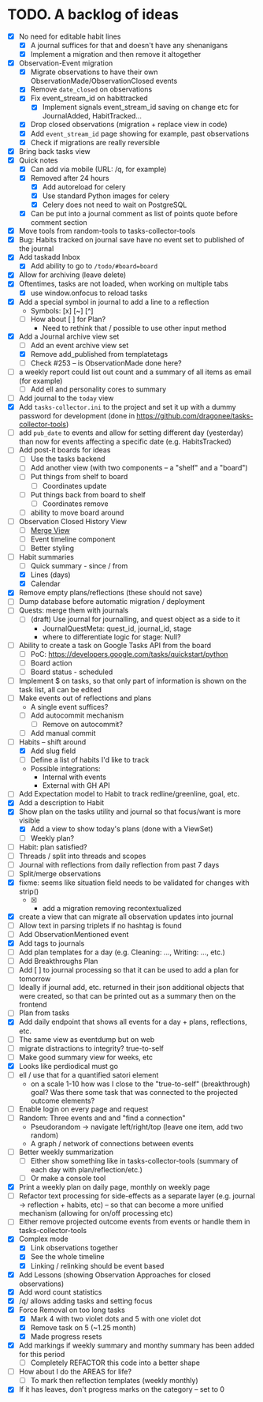 # TODO. A backlog of ideas

- [x] No need for editable habit lines
  - [x] A journal suffices for that and doesn't have any shenanigans
  - [x] Implement a migration and then remove it altogether
- [x] Observation-Event migration
  - [x] Migrate observations to have their own ObservationMade/ObservationClosed events
  - [x] Remove `date_closed` on observations
  - [x] Fix event_stream_id on habittracked
    - [x] Implement signals event_stream_id saving on change etc for JournalAdded, HabitTracked...
  - [x] Drop closed observations (migration + replace view in code)
  - [x] Add `event_stream_id` page showing for example, past observations
  - [x] Check if migrations are really reversible
- [x] Bring back tasks view
- [x] Quick notes
  - [x] Can add via mobile (URL: /q, for example)
  - [x] Removed after 24 hours
    - [x] Add autoreload for celery
    - [x] Use standard Python images for celery
    - [x] Celery does not need to wait on PostgreSQL
  - [x] Can be put into a journal comment as list of points quote before comment section
- [x] Move tools from random-tools to tasks-collector-tools
- [x] Bug: Habits tracked on journal save have no event set to published of the journal
- [x] Add taskadd Inbox
  - [x] Add ability to go to `/todo/#board=board`
- [x] Allow for archiving (leave delete)
- [x] Oftentimes, tasks are not loaded, when working on multiple tabs
  - [x] use window.onfocus to reload tasks
- [x] Add a special symbol in journal to add a line to a reflection
  - Symbols: [x] [~] [^]
  - [ ] How about [ ] for Plan?
    - Need to rethink that / possible to use other input method
- [x] Add a Journal archive view set
  - [ ] Add an event archive view set
  - [x] Remove add_published from templatetags
  - [ ] Check #253 – is ObservationMade done here?
- [ ] a weekly report could list out count and a summary of all items as email (for example)
  - [ ] Add ell and personality cores to summary
- [ ] Add journal to the `today` view
- [x] Add `tasks-collector.ini` to the project and set it up with a dummy password for development (done in https://github.com/dragonee/tasks-collector-tools)
- [ ] add `pub_date` to events and allow for setting different day (yesterday) than now for events affecting a specific date (e.g. HabitsTracked)
- [ ] Add post-it boards for ideas
  - [ ] Use the tasks backend
  - [ ] Add another view (with two components – a "shelf" and a "board")
  - [ ] Put things from shelf to board
    - [ ] Coordinates update
  - [ ] Put things back from board to shelf
    - [ ] Coordinates remove
  - [ ] ability to move board around
- [ ] Observation Closed History View
  - [ ] [Merge View](https://codemirror.net/try/?example=Merge%20View)
  - [ ] Event timeline component
  - [ ] Better styling
- [ ] Habit summaries
  - [ ] Quick summary - since / from
  - [x] Lines (days)
  - [x] Calendar
- [x] Remove empty plans/reflections (these should not save)
- [ ] Dump database before automatic migration / deployment
- [ ] Quests: merge them with journals
  - [ ] (draft) Use journal for journalling, and quest object as a side to it
    - JournalQuestMeta: quest_id, journal_id, stage
    - where to differentiate logic for stage: Null?
- [ ] Ability to create a task on Google Tasks API from the board
  - [ ] PoC: https://developers.google.com/tasks/quickstart/python
  - [ ] Board action
  - [ ] Board status - scheduled
- [ ] Implement $ on tasks, so that only part of information is shown on the task list, all can be edited
- [ ] Make events out of reflections and plans
  - A single event suffices?
  - [ ] Add autocommit mechanism
    - [ ] Remove on autocommit?
  - [ ] Add manual commit
- [ ] Habits – shift around
  - [x] Add slug field
  - [ ] Define a list of habits I'd like to track
  - Possible integrations:
    - Internal with events
    - External with GH API
- [ ] Add Expectation model to Habit to track redline/greenline, goal, etc.
- [x] Add a description to Habit
- [x] Show plan on the tasks utility and journal so that focus/want is more visible
  - [x] Add a view to show today's plans (done with a ViewSet)
  - [ ] Weekly plan?
- [ ] Habit: plan satisfied?
- [ ] Threads / split into threads and scopes
- [ ] Journal with reflections from daily reflection from past 7 days
- [ ] Split/merge observations
- [x] fixme: seems like situation field needs to be validated for changes with strip()
  - [x] + add a migration removing recontextualized
- [x] create a view that can migrate all observation updates into journal
- [ ] Allow text in parsing triplets if no hashtag is found
- [ ] Add ObservationMentioned event
- [x] Add tags to journals
- [ ] Add plan templates for a day (e.g. Cleaning: ..., Writing: ..., etc.)
- [ ] Add Breakthroughs Plan
- [ ] Add [ ] to journal processing so that it can be used to add a plan for tomorrow
- [ ] Ideally if journal add, etc. returned in their json additional objects that were created, so that can be printed out as a summary then on the frontend
- [ ] Plan from tasks
- [x] Add daily endpoint that shows all events for a day + plans, reflections, etc.
- [ ] The same view as eventdump but on web
- [ ] migrate distractions to integrity? true-to-self
- [ ] Make good summary view for weeks, etc
- [x] Looks like perdiodical must go
- [ ] ell / use that for a quantified satori element
  - on a scale 1-10 how was I close to the "true-to-self" (breakthrough) goal? Was there some task that was connected to the projected outcome elements?
- [ ] Enable login on every page and request
- [ ] Random: Three events and and "find a connection"
  - Pseudorandom -> navigate left/right/top (leave one item, add two random)
  - A graph / network of connections between events
- [ ] Better weekly summarization
  - [ ] Either show something like in tasks-collector-tools (summary of each day with plan/reflection/etc.)
  - [ ] Or make a console tool
- [x] Print a weekly plan on daily page, monthly on weekly page
- [ ] Refactor text processing for side-effects as a separate layer (e.g. journal -> reflection + habits, etc) – so that can become a more unified mechanism (allowing for on/off processing etc)
- [ ] Either remove projected outcome events from events or handle them in tasks-collector-tools
- [x] Complex mode
  - [x] Link observations together
  - [x] See the whole timeline
  - [x] Linking / relinking should be event based
- [x] Add Lessons (showing Observation Approaches for closed observations)
- [x] Add word count statistics
- [x] /q/ allows adding tasks and setting focus
- [x] Force Removal on too long tasks
  - [x] Mark 4 with two violet dots and 5 with one violet dot
  - [x] Remove task on 5 (~1.25 month)
  - [x] Made progress resets
- [x] Add markings if weekly summary and monthy summary has been added for this period
  - [ ] Completely REFACTOR this code into a better shape
- [ ] How about I do the AREAS for life?
  - [ ] To mark then reflection templates (weekly monthly)
- [x] If it has leaves, don't progress marks on the category – set to 0